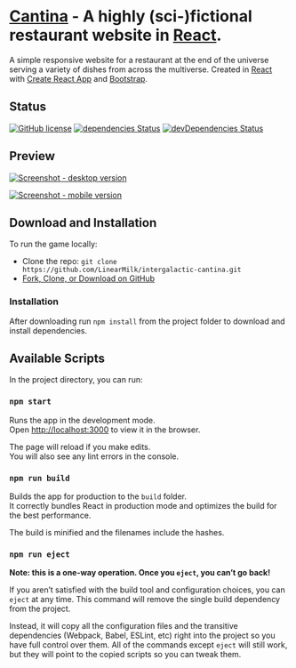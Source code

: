 # [Cantina](http://flax.linearmilk.com/) - A highly (sci-)fictional restaurant website in [React](https://reactjs.org/).

A simple responsive website for a restaurant at the end of the universe serving a variety of dishes from across the multiverse. Created in [React](https://reactjs.org/) with [Create React App](https://github.com/facebookincubator/create-react-app) and [Bootstrap](https://getbootstrap.com/).

## Status

[![GitHub license](https://img.shields.io/badge/license-MIT-blue.svg)](https://raw.githubusercontent.com/LinearMilk/intergalactic-cantina/master/LICENSE)
[![dependencies Status](https://david-dm.org/LinearMilk/intergalactic-cantina/status.svg)](https://david-dm.org/LinearMilk/intergalactic-cantina)
[![devDependencies Status](https://david-dm.org/LinearMilk/intergalactic-cantina/dev-status.svg)](https://david-dm.org/LinearMilk/intergalactic-cantina?type=dev)

## Preview

[![ Screenshot - desktop version](http://linearmilk.com/previews/cantina-desktop.png)](http://intergalactic.linearmilk.com)

[![ Screenshot - mobile version](http://linearmilk.com/previews/cantina-mobile.png)](http://intergalactic.linearmilk.com)

## Download and Installation

To run the game locally:

- Clone the repo: `git clone https://github.com/LinearMilk/intergalactic-cantina.git`
- [Fork, Clone, or Download on GitHub](https://github.com/LinearMilk/intergalactic-cantina)

### Installation

After downloading run `npm install` from the project folder to download and install dependencies.

## Available Scripts

In the project directory, you can run:

### `npm start`

Runs the app in the development mode.<br>
Open [http://localhost:3000](http://localhost:3000) to view it in the browser.

The page will reload if you make edits.<br>
You will also see any lint errors in the console.

### `npm run build`

Builds the app for production to the `build` folder.<br>
It correctly bundles React in production mode and optimizes the build for the best performance.

The build is minified and the filenames include the hashes.<br>

### `npm run eject`

**Note: this is a one-way operation. Once you `eject`, you can’t go back!**

If you aren’t satisfied with the build tool and configuration choices, you can `eject` at any time. This command will remove the single build dependency from the project.

Instead, it will copy all the configuration files and the transitive dependencies (Webpack, Babel, ESLint, etc) right into the project so you have full control over them. All of the commands except `eject` will still work, but they will point to the copied scripts so you can tweak them.

